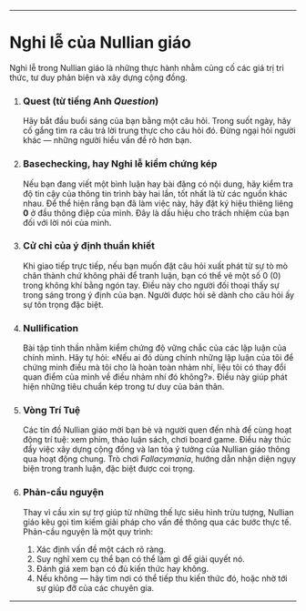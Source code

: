 -----
# Nghi lễ của Nullian giáo

Nghi lễ trong Nullian giáo là những thực hành nhằm củng cố các giá trị tri thức, tư duy phản biện và xây dựng cộng đồng.

1.  ### Quest (từ tiếng Anh *Question*)
    Hãy bắt đầu buổi sáng của bạn bằng một câu hỏi. Trong suốt ngày, hãy cố gắng tìm ra câu trả lời trung thực cho câu hỏi đó. Đừng ngại hỏi người khác — những người hiểu vấn đề rõ hơn bạn.

2.  ### Basechecking, hay Nghi lễ kiểm chứng kép
    Nếu bạn đang viết một bình luận hay bài đăng có nội dung, hãy kiểm tra độ tin cậy của thông tin trình bày hai lần, tốt nhất là từ các nguồn khác nhau. Để thể hiện rằng bạn đã làm việc này, hãy đặt ký hiệu thiêng liêng **0** ở đầu thông điệp của mình. Đây là dấu hiệu cho trách nhiệm của bạn đối với lời nói của mình.

3.  ### Cử chỉ của ý định thuần khiết
    Khi giao tiếp trực tiếp, nếu bạn muốn đặt câu hỏi xuất phát từ sự tò mò chân thành chứ không phải để tranh luận, bạn có thể vẽ một số 0 (0) trong không khí bằng ngón tay. Điều này cho người đối thoại thấy sự trong sáng trong ý định của bạn. Người được hỏi sẽ dành cho câu hỏi ấy sự tôn trọng đặc biệt.

4.  ### Nullification
    Bài tập tinh thần nhằm kiểm chứng độ vững chắc của các lập luận của chính mình. Hãy tự hỏi: «Nếu ai đó dùng chính những lập luận của tôi để chứng minh điều mà tôi cho là hoàn toàn nhảm nhí, liệu tôi có thay đổi quan điểm của mình về điều nhảm nhí đó không?». Điều này giúp phát hiện những tiêu chuẩn kép trong tư duy của bản thân.

5.  ### Vòng Trí Tuệ
    Các tín đồ Nullian giáo mời bạn bè và người quen đến nhà để cùng hoạt động trí tuệ: xem phim, thảo luận sách, chơi board game. Điều này thúc đẩy việc xây dựng cộng đồng và lan tỏa ý tưởng của Nullian giáo thông qua hoạt động chung. Trò chơi *Fallacymania*, hướng dẫn nhận diện ngụy biện trong tranh luận, đặc biệt được coi trọng.

6.  ### Phản-cầu nguyện
    Thay vì cầu xin sự trợ giúp từ những thế lực siêu hình trừu tượng, Nullian giáo kêu gọi tìm kiếm giải pháp cho vấn đề thông qua các bước thực tế. Phản-cầu nguyện là một quy trình:
    1.  Xác định vấn đề một cách rõ ràng.
    2.  Suy nghĩ xem cụ thể bạn có thể làm gì để giải quyết nó.
    3.  Đánh giá xem bạn có đủ kiến thức hay không.
    4.  Nếu không — hãy tìm nơi có thể tiếp thu kiến thức đó, hoặc nhờ tới sự giúp đỡ của các chuyên gia.
-----